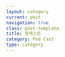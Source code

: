 ```yaml
---
layout: category
current: post
navigation: true
class: post-template
title: 팟캐스트
category: Pod Cast
type: category
---
```


